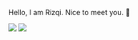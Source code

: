 Hello, I am Rizqi. Nice to meet you. 👋

![](https://github-readme-stats.vercel.app/api?username=rizqikazukun&theme=transparent&hide_rank=true&hide_border=true&show_icons=true&title_color=888888&text_color=888888&icon_color=888888&hide=contribs)
![](https://github-readme-stats.vercel.app/api/top-langs/?username=rizqikazukun&theme=transparent&layout=compact&hide_border=true&title_color=888888&text_color=888888&hide_title=false&langs_count=6)



